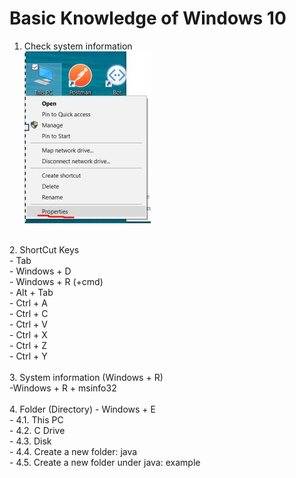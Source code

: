 # Basic Knowledge of Windows 10

1. Check system information <br>
![alt text](https://github.com/ryanxiaocanada/Java/blob/master/SystemInfo.jpg "System Information")
<br>
2. ShortCut Keys <br>
  - Tab <br>
  - Windows + D <br>
  - Windows + R  (+cmd)  <br>
  - Alt + Tab <br>
  - Ctrl + A <br>
  - Ctrl + C <br>
  - Ctrl + V <br>
  - Ctrl + X <br>
  - Ctrl + Z <br>
  - Ctrl + Y <br>
  <br>
3. System information (Windows + R)<br>
  -Windows + R + msinfo32<br>
<br>
4. Folder (Directory) 
- Windows + E <br>
- 4.1. This PC<br>
- 4.2. C Drive<br>
- 4.3. Disk<br>
- 4.4. Create a new folder: java<br>
- 4.5. Create a new folder under java: example<br>
